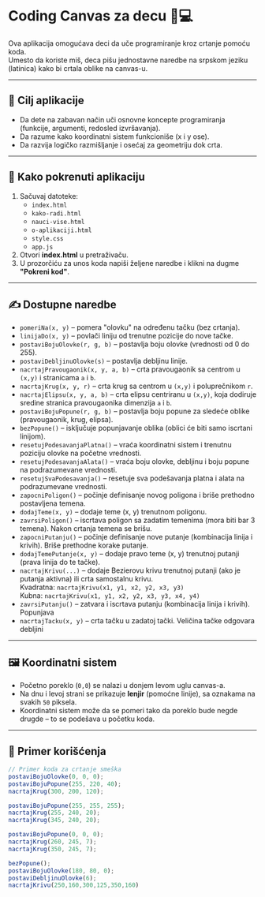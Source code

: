 # Coding Canvas za decu 🎨💻

Ova aplikacija omogućava deci da uče programiranje kroz crtanje pomoću koda.  
Umesto da koriste miš, deca pišu jednostavne naredbe na srpskom jeziku (latinica) kako bi crtala oblike na canvas-u.  

---

## 🎯 Cilj aplikacije
- Da dete na zabavan način uči osnovne koncepte programiranja (funkcije, argumenti, redosled izvršavanja).
- Da razume kako koordinatni sistem funkcioniše (x i y ose).
- Da razvija logičko razmišljanje i osećaj za geometriju dok crta.

---

## 🚀 Kako pokrenuti aplikaciju

1. Sačuvaj datoteke:
   - `index.html`
   - `kako-radi.html`
   - `nauci-vise.html`
   - `o-aplikaciji.html`
   - `style.css`
   - `app.js`
2. Otvori **index.html** u pretraživaču.
3. U prozorčiću za unos koda napiši željene naredbe i klikni na dugme **"Pokreni kod"**.

---

## ✍️ Dostupne naredbe

- `pomeriNa(x, y)` – pomera "olovku" na određenu tačku (bez crtanja).  
- `linijaDo(x, y)` – povlači liniju od trenutne pozicije do nove tačke.  
- `postaviBojuOlovke(r, g, b)` – postavlja boju olovke (vrednosti od 0 do 255).  
- `postaviDebljinuOlovke(s)` – postavlja debljinu linije.  
- `nacrtajPravougaonik(x, y, a, b)` – crta pravougaonik sa centrom u `(x,y)` i stranicama `a` i `b`.  
- `nacrtajKrug(x, y, r)` – crta krug sa centrom u `(x,y)` i poluprečnikom `r`. 
- `nacrtajElipsu(x, y, a, b)` – crta elipsu centriranu u `(x,y)`, koja dodiruje sredine stranica pravougaonika dimenzija `a` i `b`. 
- `postaviBojuPopune(r, g, b)` – postavlja boju popune za sledeće oblike (pravougaonik, krug, elipsa).
- `bezPopune()` – isključuje popunjavanje oblika (oblici će biti samo iscrtani linijom).
- `resetujPodesavanjaPlatna()` – vraća koordinatni sistem i trenutnu poziciju olovke na početne vrednosti.
- `resetujPodesavanjaAlata()` – vraća boju olovke, debljinu i boju popune na podrazumevane vrednosti.
- `resetujSvaPodesavanja()` – resetuje sva podešavanja platna i alata na podrazumevane vrednosti.
- `zapocniPoligon()` – počinje definisanje novog poligona i briše prethodno postavljena temena.
- `dodajTeme(x, y)` – dodaje teme (x, y) trenutnom poligonu.
- `zavrsiPoligon()` – iscrtava poligon sa zadatim temenima (mora biti bar 3 temena). Nakon crtanja temena se brišu.
- `zapocniPutanju()` – počinje definisanje nove putanje (kombinacija linija i krivih). Briše prethodne korake putanje.
- `dodajTemePutanje(x, y)` – dodaje pravo teme (x, y) trenutnoj putanji (prava linija do te tačke).
- `nacrtajKrivu(...)` – dodaje Bezierovu krivu trenutnoj putanji (ako je putanja aktivna) ili crta samostalnu krivu.<br>
  Kvadratna: `nacrtajKrivu(x1, y1, x2, y2, x3, y3)`<br>
  Kubna: `nacrtajKrivu(x1, y1, x2, y2, x3, y3, x4, y4)`
- `zavrsiPutanju()` – zatvara i iscrtava putanju (kombinacija linija i krivih). Popunjava
- `nacrtajTacku(x, y)` – crta tačku u zadatoj tački. Veličina tačke odgovara debljini

---

## 🖼️ Koordinatni sistem

- Početno poreklo (`0,0`) se nalazi u donjem levom uglu canvas-a.  
- Na dnu i levoj strani se prikazuje **lenjir** (pomoćne linije), sa oznakama na svakih `50` piksela.  
- Koordinatni sistem može da se pomeri tako da poreklo bude negde drugde – to se podešava u početku koda.

---

## 🧒 Primer korišćenja

```javascript
// Primer koda za crtanje smeška
postaviBojuOlovke(0, 0, 0);
postaviBojuPopune(255, 220, 40);
nacrtajKrug(300, 200, 120);

postaviBojuPopune(255, 255, 255);
nacrtajKrug(255, 240, 20);
nacrtajKrug(345, 240, 20);

postaviBojuPopune(0, 0, 0);
nacrtajKrug(260, 245, 7);
nacrtajKrug(350, 245, 7);

bezPopune();
postaviBojuOlovke(180, 80, 0);
postaviDebljinuOlovke(6);
nacrtajKrivu(250,160,300,125,350,160)
```
